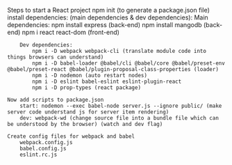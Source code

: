 Steps to start a React project 
    npm init (to generate a package.json file)
    install dependencies: (main dependencies & dev dependencies):
        Main dependencies:
            npm install express (back-end)
            npm install mangodb (back-end)
            npm i react react-dom (front-end)
        
        Dev dependencies:
            npm i -D webpack webpack-cli (translate module code into things browsers can understand)
            npm i -D babel-loader @babel/cli @babel/core @babel/preset-env @babel/preset-react @babel/plugin-proposal-class-properties (loader)
            npm i -D nodemon (auto restart nodes)
            npm i -D eslint babel-eslint eslint-plugin-react
            npm i -D prop-types (react package)

    Now add scripts to package.json
        start: nodemon --exec babel-node server.js --ignore public/ (make server code understand js for server item rendering)
        dev: webpack-wd (change source file into a bundle file which can be understood by the browser) (watch and dev flag)
    
    Create config files for webpack and babel
        webpack.config.js
        babel.config.js
        eslint.rc.js



